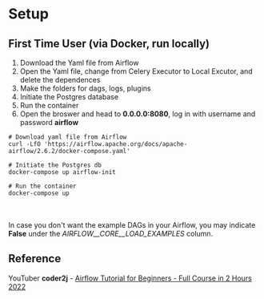 # Setup

## First Time User (via Docker, run locally)
<ol>
	<li>Download the Yaml file from Airflow</li>
	<li>Open the Yaml file, change from Celery Executor to Local Excutor, and delete the dependences</li>
	<li>Make the folders for dags, logs, plugins</li>
	<li>Initiate the Postgres database</li>
	<li>Run the container</li>
	<li>Open the broswer and head to <b>0.0.0.0:8080</b>, log in with username and password <b>airflow</b></li>
</ol>

```
# Download yaml file from Airflow
curl -LfO 'https://airflow.apache.org/docs/apache-airflow/2.6.2/docker-compose.yaml'

# Initiate the Postgres db
docker-compose up airflow-init

# Run the container
docker-compose up
```
<br><br>
In case you don't want the example DAGs in your Airflow, you may indicate <b>False</b> under the <i>AIRFLOW__CORE__LOAD_EXAMPLES</i> column.

## Reference
YouTuber <b>coder2j</b> - <a href="https://www.youtube.com/watch?v=K9AnJ9_ZAXE">Airflow Tutorial for Beginners - Full Course in 2 Hours 2022</a>